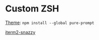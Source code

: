 # Custom ZSH

[Theme](https://github.com/sindresorhus/pure): `npm install --global pure-prompt`

[iterm2-snazzy](https://github.com/sindresorhus/iterm2-snazzy)
